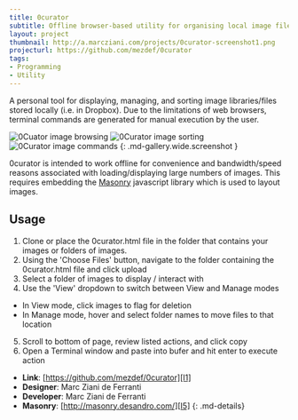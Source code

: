```yaml
---
title: 0curator
subtitle: Offline browser-based utility for organising local image files
layout: project
thumbnail: http://a.marcziani.com/projects/0curator-screenshot1.png
projecturl: https://github.com/mezdef/0curator
tags:
- Programming
- Utility
---
```


A personal tool for displaying, managing, and sorting image libraries/files stored locally (i.e. in Dropbox). Due to the limitations of web browsers, terminal commands are generated for manual execution by the user.

![0Cuator image browsing][I2]
![0Curator image sorting][I3]
![0Curator image commands][I4]
{: .md-gallery.wide.screenshot }

0curator is intended to work offline for convenience and bandwidth/speed reasons associated with loading/displaying large numbers of images. This requires embedding the [Masonry][I5] javascript library which is used to layout images.

## Usage
1. Clone or place the 0curator.html file in the folder that contains your images or folders of images.
2. Using the 'Choose Files' button, navigate to the folder containing the 0curator.html file and click upload
3. Select a folder of images to display / interact with
4. Use the 'View' dropdown to switch between View and Manage modes
  - In View mode, click images to flag for deletion
  - In Manage mode, hover and select folder names to move files to that location
5. Scroll to bottom of page, review listed actions, and click copy
6. Open a Terminal window and paste into bufer and hit enter to execute action

* __Link__: [https://github.com/mezdef/0curator][I1]
* __Designer__: Marc Ziani de Ferranti
* __Developer__: Marc Ziani de Ferranti
* __Masonry__: [http://masonry.desandro.com/][I5]
{: .md-details}


[I1]: https://github.com/mezdef/0curator
[I2]: http://a.marcziani.com/projects/0curator-screenshot1.png
[I3]: http://a.marcziani.com/projects/0curator-screenshot2.png
[I4]: http://a.marcziani.com/projects/0curator-screenshot3.png
[I5]: http://masonry.desandro.com/
